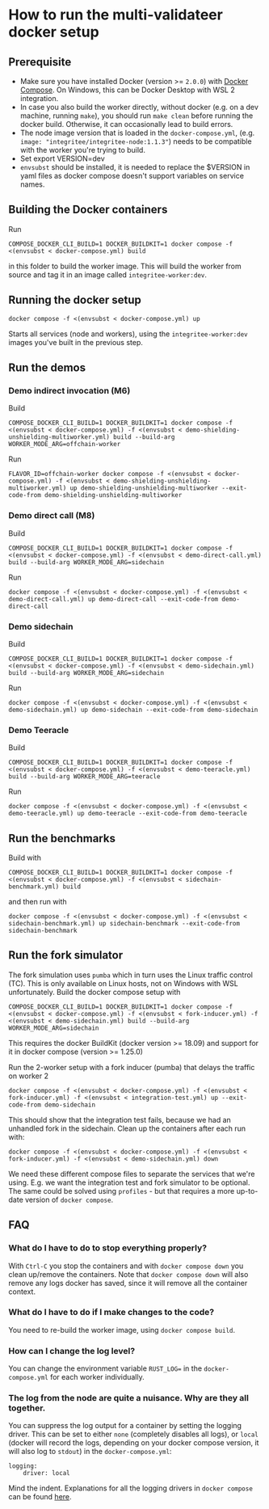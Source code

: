 #  How to run the multi-validateer docker setup

## Prerequisite

* Make sure you have installed Docker (version >= `2.0.0`) with [Docker Compose](https://docs.docker.com/compose/install/). On Windows, this can be Docker Desktop with WSL 2 integration.
* In case you also build the worker directly, without docker (e.g. on a dev machine, running `make`), you should run `make clean` before running the docker build. Otherwise, it can occasionally lead to build errors.
* The node image version that is loaded in the `docker-compose.yml`, (e.g. `image: "integritee/integritee-node:1.1.3"`) needs to be compatible with the worker you're trying to build.
* Set export VERSION=dev
* `envsubst` should be installed, it is needed to replace the $VERSION in yaml files as docker compose doesn't support variables on service names.

## Building the Docker containers

Run
```
COMPOSE_DOCKER_CLI_BUILD=1 DOCKER_BUILDKIT=1 docker compose -f <(envsubst < docker-compose.yml) build
```
in this folder to build the worker image. This will build the worker from source and tag it in an image called `integritee-worker:dev`.

## Running the docker setup

```
docker compose -f <(envsubst < docker-compose.yml) up
``` 
Starts all services (node and workers), using the `integritee-worker:dev` images you've built in the previous step.

## Run the demos

### Demo indirect invocation (M6)
Build
```
COMPOSE_DOCKER_CLI_BUILD=1 DOCKER_BUILDKIT=1 docker compose -f <(envsubst < docker-compose.yml) -f <(envsubst < demo-shielding-unshielding-multiworker.yml) build --build-arg WORKER_MODE_ARG=offchain-worker
```
Run
```
FLAVOR_ID=offchain-worker docker compose -f <(envsubst < docker-compose.yml) -f <(envsubst < demo-shielding-unshielding-multiworker.yml) up demo-shielding-unshielding-multiworker --exit-code-from demo-shielding-unshielding-multiworker
```
### Demo direct call (M8)

Build
```
COMPOSE_DOCKER_CLI_BUILD=1 DOCKER_BUILDKIT=1 docker compose -f <(envsubst < docker-compose.yml) -f <(envsubst < demo-direct-call.yml) build --build-arg WORKER_MODE_ARG=sidechain
```
Run
```
docker compose -f <(envsubst < docker-compose.yml) -f <(envsubst < demo-direct-call.yml) up demo-direct-call --exit-code-from demo-direct-call
```

### Demo sidechain
Build
```
COMPOSE_DOCKER_CLI_BUILD=1 DOCKER_BUILDKIT=1 docker compose -f <(envsubst < docker-compose.yml) -f <(envsubst < demo-sidechain.yml) build --build-arg WORKER_MODE_ARG=sidechain
```
Run
```
docker compose -f <(envsubst < docker-compose.yml) -f <(envsubst < demo-sidechain.yml) up demo-sidechain --exit-code-from demo-sidechain
```

### Demo Teeracle
Build
```
COMPOSE_DOCKER_CLI_BUILD=1 DOCKER_BUILDKIT=1 docker compose -f <(envsubst < docker-compose.yml) -f <(envsubst < demo-teeracle.yml) build --build-arg WORKER_MODE_ARG=teeracle
```
Run
```
docker compose -f <(envsubst < docker-compose.yml) -f <(envsubst < demo-teeracle.yml) up demo-teeracle --exit-code-from demo-teeracle
```


## Run the benchmarks
Build with
```
COMPOSE_DOCKER_CLI_BUILD=1 DOCKER_BUILDKIT=1 docker compose -f <(envsubst < docker-compose.yml) -f <(envsubst < sidechain-benchmark.yml) build
```
and then run with
```
docker compose -f <(envsubst < docker-compose.yml) -f <(envsubst < sidechain-benchmark.yml) up sidechain-benchmark --exit-code-from sidechain-benchmark
```

## Run the fork simulator
The fork simulation uses `pumba` which in turn uses the Linux traffic control (TC). This is only available on Linux hosts, not on Windows with WSL unfortunately.
Build the docker compose setup with
```
COMPOSE_DOCKER_CLI_BUILD=1 DOCKER_BUILDKIT=1 docker compose -f <(envsubst < docker-compose.yml) -f <(envsubst < fork-inducer.yml) -f <(envsubst < demo-sidechain.yml) build --build-arg WORKER_MODE_ARG=sidechain
```

This requires the docker BuildKit (docker version >= 18.09) and support for it in docker compose (version >= 1.25.0)

Run the 2-worker setup with a fork inducer (pumba) that delays the traffic on worker 2
```
docker compose -f <(envsubst < docker-compose.yml) -f <(envsubst < fork-inducer.yml) -f <(envsubst < integration-test.yml) up --exit-code-from demo-sidechain
```

This should show that the integration test fails, because we had an unhandled fork in the sidechain. Clean up the containers after each run with:
```
docker compose -f <(envsubst < docker-compose.yml) -f <(envsubst < fork-inducer.yml) -f <(envsubst < demo-sidechain.yml) down
```

We need these different compose files to separate the services that we're using. E.g. we want the integration test and fork simulator to be optional. The same could be solved using `profiles` - but that requires a more up-to-date version of `docker compose`.

## FAQ
### What do I have to do to stop everything properly?
With `Ctrl-C` you stop the containers and with `docker compose down` you clean up/remove the containers. Note that `docker compose down` will also remove any logs docker has saved, since it will remove all the container context.

### What do I have to do if I make changes to the code?
You need to re-build the worker image, using `docker compose build`.

### How can I change the log level?
You can change the environment variable `RUST_LOG=` in the `docker-compose.yml` for each worker individually.

### The log from the node are quite a nuisance. Why are they all together.
You can suppress the log output for a container by setting the logging driver. This can be set to either `none` (completely disables all logs), or `local` (docker will record the logs, depending on your docker compose version, it will also log to `stdout`) in the `docker-compose.yml`:
```
logging:
    driver: local
```
Mind the indent. Explanations for all the logging drivers in `docker compose` can be found [here](https://docs.docker.com/config/containers/logging/local/).
